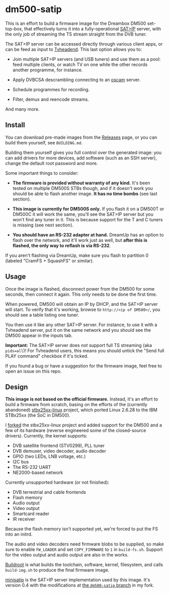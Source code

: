 # dm500-satip

This is an effort to build a firmware image for the Dreambox
DM500 set-top-box, that effectively turns it into a
fully-operational [SAT>IP] server, with the only job of
streaming the TS stream straight from the DVB tuner.

The SAT>IP server can be accessed directly through various client
apps, or can be feed as input to [Tvheadend]. This last option
allows you to:

 - Join multiple SAT>IP servers (and USB tuners) and use them
   as a pool: feed multiple clients, or watch TV on one while
   the other records another programme, for instance.

 - Apply DVBCSA descrambling connecting to an [oscam] server.

 - Schedule programmes for recording.

 - Filter, demux and reencode streams.

And many more.

## Install

You can download pre-made images from the [Releases] page,
or you can build them yourself, see `BUILDING.md`.

Building them yourself gives you full control over the generated
image: you can add drivers for more devices, add software (such
as an SSH server), change the default root password and more.

Some important things to consider:

 - **The firmware is provided without warranty of any kind.**
   It's been tested on multiple DM500S STBs though, and if it
   doesn't work you should be able to flash another image.
   **It has no time bombs** (see last section).

 - **This image is currently for DM500S only.** If you flash it
   on a DM500T or DM500C it will work the same, you'll see the
   SAT>IP server but you won't find any tuner in it. This is
   because support for the T and C tuners is missing (see next
   section).

 - **You should have an RS-232 adapter at hand.** DreamUp has an
   option to flash over the network, and it'll work just as well,
   but **after this is flashed, the only way to reflash is via
   RS-232**.

If you aren't flashing via DreamUp, make sure you flash to partition
0 (labeled "CramFS + SquashFS" or similar).

## Usage

Once the image is flashed, disconnect power from the DM500
for some seconds, then connect it again. This only needs to
be done the first time.

When powered, DM500 will obtain an IP by DHCP, and the
SAT>IP server will start. To verify that it's working, browse to
`http://<ip of DM500>/`, you should see a table listing one
tuner.

You then use it like any other SAT>IP server. For instance, to
use it with a Tvheadend server, put it on the same network and
you should see the DM500 appear in the inputs tab.

**Important:** The SAT>IP server does *not* support full TS
streaming (aka `pids=all`)! For Tvheadend users, this means you
should untick the "Send full PLAY command" checkbox if it's ticked.

If you found a bug or have a suggestion for the firmware image,
feel free to open an issue on this repo.

## Design

**This image is not based on the official firmware.** Instead,
it's an effort to build a firmware from scratch, basing on the
efforts of the (currently abandoned) [stbx25xx-linux] project,
which ported Linux 2.6.28 to the IBM STBx25xx (the SoC in DM500).

I [forked][kernel-fork] the stbx25xx-linux project and added support
for the DM500 and a few of its hardware (reverse engineered some of
the closed-source drivers). Currently, the kernel supports:

 - DVB satellite frontend (STV0299), PLL tuner
 - DVB demuxer, video decoder, audio decoder
 - GPIO (two LEDs, LNB voltage, etc.)
 - I2C bus
 - The RS-232 UART
 - NE2000-based network

Currently unsupported hardware (or not finished):

 - DVB terrestrial and cable frontends
 - Flash memory
 - Audio output
 - Video output
 - Smartcard reader
 - IR receiver

Because the flash memory isn't supported yet, we're forced to put
the FS into an initrd.

The audio and video decoders need firmware blobs to be supplied, so make
sure to enable `FW_LOADER` and set `COPY_FIRMWARE` to `1` in `build-fs.sh`.
Support for the video output and audio output are also in the works.

[Buildroot] is what builds the toolchain, software, kernel, filesystem,
and calls `build-img.sh` to produce the final firmware image.

[minisatip] is the SAT>IP server implementation used by this image. It's
version 0.4 with the modifications at [the `dm500-satip` branch][minisatip-compare]
in my fork.



[SAT>IP]: https://en.wikipedia.org/wiki/Sat-IP
[oscam]: http://www.streamboard.tv/oscam
[minisatip]: https://github.com/catalinii/minisatip
[tvheadend]: https://tvheadend.org/
[releases]: https://github.com/mildsunrise/dm500-satip/releases
[buildroot]: https://buildroot.org
[stbx25xx-linux]: http://stbx25xx-linux.sf.net
[kernel-fork]: https://github.com/mildsunrise/stbx25xx-linux
[minisatip-compare]: https://github.com/catalinii/minisatip/compare/0.4...mildsunrise:dm500-satip
